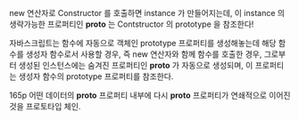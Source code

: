 

new 연산자로 Constructor 를 호출하면 instance 가 만들어지는데, 이 instance 의 생략가능한 프로퍼티인 __proto__ 는 Contstructor 의 prototype 을 참조한다!


자바스크립트는 함수에 자동으로 객체인 prototype  프로퍼티를 생성해놓는데 해당 함수를 생성자 함수로서 사용할 경우, 즉 new 연산자와 함께 함수를 호출한 경우, 그로부터 생성된 인스턴스에는 숨겨진 프로퍼티인 __proto__ 가 자동으로 생성되며, 
이 프로퍼티는 생성자 함수의 prototype 프로퍼티를 참조한다.

165p 어떤 데이터의 __proto__ 프로퍼티 내부에 다시 __proto__ 프로퍼티가 연쇄적으로 이어진 것을 프로토타입 체인.
